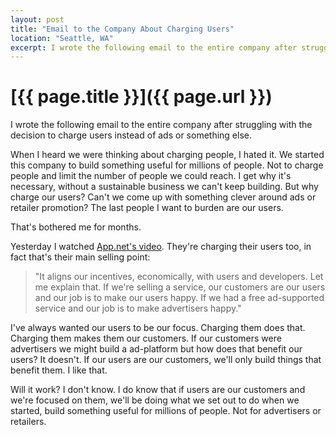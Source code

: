 ```yaml
---
layout: post
title: "Email to the Company About Charging Users"
location: "Seattle, WA"
excerpt: I wrote the following email to the entire company after struggling with the decision to charge users instead of ads or something else. 
---
```


# [{{ page.title }}]({{ page.url }})

I wrote the following email to the entire company after struggling with the decision to charge users instead of ads or something else. 

When I heard we were thinking about charging people, I hated it. We started this company to build something useful for millions of people. Not to charge people and limit the number of people we could reach. I get why it's necessary, without a sustainable business we can't keep building. But why charge our users? Can't we come up with something clever around ads or retailer promotion? The last people I want to burden are our users. 

That's bothered me for months.

Yesterday I watched <a href="https://join.app.net/">App.net's video</a>. They're charging their users too, in fact that's their main selling point:

<blockquote class="left">
	<p>"It aligns our incentives, economically, with users and developers. Let me explain that. If we're selling a service, our customers are our users and our job is to make our users happy. If we had a free ad-supported service and our job is to make advertisers happy."</p>
</blockquote>

I've always wanted our users to be our focus. Charging them does that. Charging them makes them our customers. If our customers were advertisers we might build a ad-platform but how does that benefit our users? It doesn't. If our users are our customers, we'll only build things that benefit them. I like that.

Will it work? I don't know. I do know that if users are our customers and we're focused on them, we'll be doing what we set out to do when we started, build something useful for millions of people. Not for advertisers or retailers.
